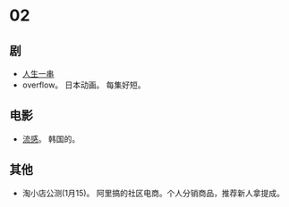 # 02
## 剧
* [人生一串](eat/人生一串.md)
* overflow。 日本动画。 每集好短。

## 电影
* [流感](movie/流感.md)。 韩国的。

## 其他
* 淘小店公测(1月15)。 阿里搞的社区电商。个人分销商品，推荐新人拿提成。